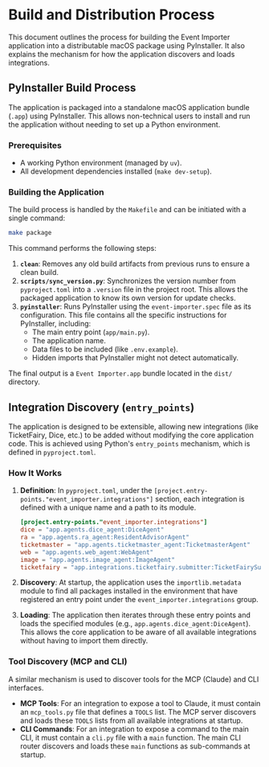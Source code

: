 # Build and Distribution Process

This document outlines the process for building the Event Importer application into a distributable macOS package using PyInstaller. It also explains the mechanism for how the application discovers and loads integrations.

## PyInstaller Build Process

The application is packaged into a standalone macOS application bundle (`.app`) using PyInstaller. This allows non-technical users to install and run the application without needing to set up a Python environment.

### Prerequisites

- A working Python environment (managed by `uv`).
- All development dependencies installed (`make dev-setup`).

### Building the Application

The build process is handled by the `Makefile` and can be initiated with a single command:

```bash
make package
```

This command performs the following steps:

1.  **`clean`**: Removes any old build artifacts from previous runs to ensure a clean build.
2.  **`scripts/sync_version.py`**: Synchronizes the version number from `pyproject.toml` into a `.version` file in the project root. This allows the packaged application to know its own version for update checks.
3.  **`pyinstaller`**: Runs PyInstaller using the `event-importer.spec` file as its configuration. This file contains all the specific instructions for PyInstaller, including:
    - The main entry point (`app/main.py`).
    - The application name.
    - Data files to be included (like `.env.example`).
    - Hidden imports that PyInstaller might not detect automatically.

The final output is a `Event Importer.app` bundle located in the `dist/` directory.

## Integration Discovery (`entry_points`)

The application is designed to be extensible, allowing new integrations (like TicketFairy, Dice, etc.) to be added without modifying the core application code. This is achieved using Python's `entry_points` mechanism, which is defined in `pyproject.toml`.

### How It Works

1.  **Definition**: In `pyproject.toml`, under the `[project.entry-points."event_importer.integrations"]` section, each integration is defined with a unique name and a path to its module.

    ```toml
    [project.entry-points."event_importer.integrations"]
    dice = "app.agents.dice_agent:DiceAgent"
    ra = "app.agents.ra_agent:ResidentAdvisorAgent"
    ticketmaster = "app.agents.ticketmaster_agent:TicketmasterAgent"
    web = "app.agents.web_agent:WebAgent"
    image = "app.agents.image_agent:ImageAgent"
    ticketfairy = "app.integrations.ticketfairy.submitter:TicketFairySubmitter"
    ```

2.  **Discovery**: At startup, the application uses the `importlib.metadata` module to find all packages installed in the environment that have registered an entry point under the `event_importer.integrations` group.

3.  **Loading**: The application then iterates through these entry points and loads the specified modules (e.g., `app.agents.dice_agent:DiceAgent`). This allows the core application to be aware of all available integrations without having to import them directly.

### Tool Discovery (MCP and CLI)

A similar mechanism is used to discover tools for the MCP (Claude) and CLI interfaces.

-   **MCP Tools**: For an integration to expose a tool to Claude, it must contain an `mcp_tools.py` file that defines a `TOOLS` list. The MCP server discovers and loads these `TOOLS` lists from all available integrations at startup.
-   **CLI Commands**: For an integration to expose a command to the main CLI, it must contain a `cli.py` file with a `main` function. The main CLI router discovers and loads these `main` functions as sub-commands at startup.